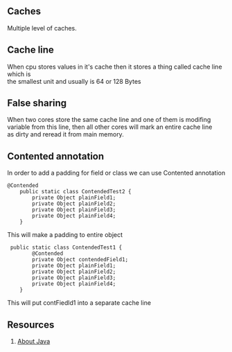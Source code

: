 ## Caches
Multiple level of caches.

## Cache line
When cpu stores values in it's cache then it stores a thing called cache line which is<br>
the smallest unit and usually is 64 or 128 Bytes

## False sharing
When two cores store the same cache line and one of them is modifing <br>
variable from this line, then all other cores will mark an entire cache line<br>
as dirty and reread it from main memory.<br>

## Contented annotation
In order to add a padding for field or class we can use Contented annotation

```
@Contended
    public static class ContendedTest2 {
        private Object plainField1;
        private Object plainField2;
        private Object plainField3;
        private Object plainField4;
    }
```
This will make a padding to entire object

```
 public static class ContendedTest1 {
        @Contended
        private Object contendedField1;
        private Object plainField1;
        private Object plainField2;
        private Object plainField3;
        private Object plainField4;
    }
```
This will put contFiedld1 into a separate cache line



## Resources
1. [About Java](https://alidg.me/blog/2020/5/1/false-sharing)
